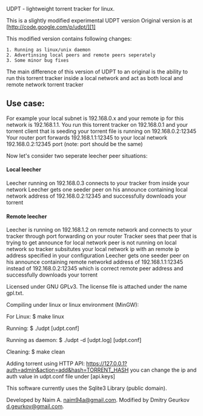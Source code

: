 UDPT - lightweight torrent tracker for linux.

This is a slightly modified experimental UDPT version
Original version is at [http://code.google.com/p/udpt/][1]

This modified version contains following changes:

    1. Running as linux/unix daemon
    2. Advertinsing local peers and remote peers seperately
    3. Some minor bug fixes

The main difference of this version of UDPT to an original is
the ability to run this torrent tracker inside a local network
and act as both local and remote network torrent tracker

## Use case:

For example your local subnet is 192.168.0.x and your remote ip 
for this network is 192.168.1.1. You run this torrent tracker on 192.168.0.1
and your torrent client that is seeding your torrent file is running on 192.168.0.2:12345 
Your router port forwards 192.168.1.1:12345 to your local network 192.168.0.2:12345 port (note: port should be the same)

Now let's consider two seperate leecher peer situations:
#### Local leecher 
Leecher running on 192.168.0.3 connects to your tracker from inside your network
Leecher gets one seeder peer on his announce containing local network address of 192.168.0.2:12345 and successfully downloads your torrent

#### Remote leecher 
Leecher is running on 192.168.1.2 on remote network and connects to your tracker through port forwarding on your router
Tracker sees that peer that is trying to get announce for local network peer is not running on local network so tracker subsitutes your local network
ip with an remote ip address specified in your configuration
Leecher gets one seeder peer on his announce containing remote networkd address of 192.168.1.1:12345 instead of 192.168.0.2:12345 
which is correct remote peer address and successfully downloads your torrent

Licensed under GNU GPLv3.
The license file is attached under the name gpl.txt.

Compiling under linux or linux environment (MinGW):

For Linux:
$ make linux

Running:
$ ./udpt [udpt.conf]

Running as daemon:
$ ./udpt -d [udpt.log] [udpt.conf]

Cleaning:
$ make clean

Adding torrent using HTTP API:
https://127.0.0.1?auth=admin&action=add&hash=TORRENT_HASH
you can change the ip and auth value in udpt.conf file under [api.keys]

This software currently uses the Sqlite3 Library (public domain).

Developed by Naim A. <naim94a@gmail.com>.
Modified by Dmitry Geurkov <d.geurkov@gmail.com>.

[1]: http://code.google.com/p/udpt/
